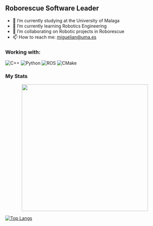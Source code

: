 
<!-- ![Fondo Canal Youtube](https://github.com/MiguelIIan/MiguelIIan/assets/130671876/f4987217-208a-4869-8206-0c945d32b5d2) -->

## Roborescue Software Leader

- 🔭 I’m currently studying at the University of Malaga
- 🌱 I’m currently learning Robotics Engineering 
- 👯 I’m collaborating on Robotic projects in Roborescue
- 📫 How to reach me: miguelian@uma.es


### Working with:
![C++](https://img.shields.io/badge/c++-%2300599C.svg?style=for-the-badge&logo=c%2B%2B&logoColor=white)
![Python](https://img.shields.io/badge/python-3670A0?style=for-the-badge&logo=python&logoColor=ffdd54)
![ROS](https://img.shields.io/badge/ros-%230A0FF9.svg?style=for-the-badge&logo=ros&logoColor=white)
![CMake](https://img.shields.io/badge/CMake-%23008FBA.svg?style=for-the-badge&logo=cmake&logoColor=white)

### My Stats

<div style="text-align: center">
  <img src="https://github-readme-stats.vercel.app/api?username=MiguelIIan&count_private=true&show_icons=true&theme=radical" width="400">
<br />
</div>

[![Top Langs](https://github-readme-stats.vercel.app/api/top-langs/?username=MiguelIIan&layout=donut)](https://github.com/anuraghazra/github-readme-stats)


<!--
```mermaid
mindmap
  root((mindmap))
    Origins
      Long history
      ::icon(fa fa-book)
      Popularisation
        British popular psychology author Tony Buzan
    Research
      On effectivness<br/>and features
      On Automatic creation
        Uses
            Creative techniques
            Strategic planning
            Argument mapping
    Tools
      Pen and paper
      Mermaid
```
-->

